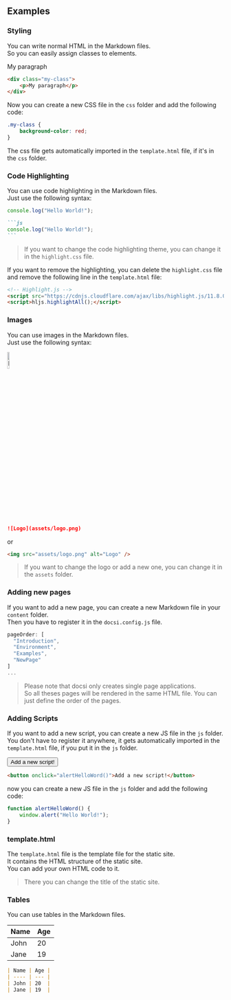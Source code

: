 ## Examples

### Styling

You can write normal HTML in the Markdown files. <br/>
So you can easily assign classes to elements. <br/>

<div class="my-class">
    <p>My paragraph</p>
</div>

```html
<div class="my-class">
    <p>My paragraph</p>
</div>
```

Now you can create a new CSS file in the `css` folder and add the following code:

```css
.my-class {
    background-color: red;
}
```

The css file gets automatically imported in the `template.html` file, if it's in the `css` folder. <br/>

### Code Highlighting

You can use code highlighting in the Markdown files. <br/>
Just use the following syntax:

```js
console.log("Hello World!");
```

````markdown
```js
console.log("Hello World!");
```
````

> If you want to change the code highlighting theme, you can change it in the `highlight.css` file. <br/>

If you want to remove the highlighting, you can delete the `highlight.css` file and remove the following line in the `template.html` file:

```html
<!-- Highlight.js -->
<script src="https://cdnjs.cloudflare.com/ajax/libs/highlight.js/11.8.0/highlight.min.js"></script>
<script>hljs.highlightAll();</script>
```

### Images

You can use images in the Markdown files. <br/>
Just use the following syntax:

<img src="assets/logo.png" alt="Logo" style="width: 10%; height: 10%;" />

````markdown
![Logo](assets/logo.png)
````

or

```html
<img src="assets/logo.png" alt="Logo" />
```

> If you want to change the logo or add a new one, you can change it in the `assets` folder. <br/>

### Adding new pages

If you want to add a new page, you can create a new Markdown file in your `content` folder. <br/>
Then you have to register it in the `docsi.config.js` file. <br/>

```js
pageOrder: [
  "Introduction", 
  "Environment", 
  "Examples", 
  "NewPage"
]
...
```

> Please note that docsi only creates single page applications. <br/>
> So all theses pages will be rendered in the same HTML file. You can just define the order of the pages. <br/>

### Adding Scripts

If you want to add a new script, you can create a new JS file in the `js` folder. <br/>
You don't have to register it anywhere, it gets automatically imported in the `template.html` file, if you put it in the `js` folder. <br/>

<button onclick="alertHelloWord()">Add a new script!</button>

```html
<button onclick="alertHelloWord()">Add a new script!</button>
```

now you can create a new JS file in the `js` folder and add the following code:

```js
function alertHelloWord() {
    window.alert("Hello World!");
}
```

### template.html

The `template.html` file is the template file for the static site. <br/>
It contains the HTML structure of the static site. <br/>
You can add your own HTML code to it. <br/>

> There you can change the title of the static site. <br/>

### Tables

You can use tables in the Markdown files. <br/>

| Name | Age |
| ---- | --- |
| John | 20  |
| Jane | 19  |

````markdown
| Name | Age |
| ---- | --- |
| John | 20  |
| Jane | 19  |
````
